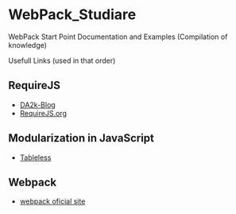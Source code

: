 # WebPack_Studiare
WebPack Start Point Documentation and Examples (Compilation of knowledge)

Usefull Links (used in that order)

## RequireJS
- [DA2k-Blog](http://blog.da2k.com.br/2015/01/18/requirejs-carregando-javacript-sob-demanda/)
- [RequireJS.org](http://requirejs.org/docs/start.html)

## Modularization in JavaScript
- [Tableless](http://tableless.com.br/modularizacao-em-javascript/)

## Webpack
- [webpack oficial site](http://webpack.github.io/)
